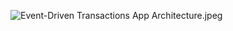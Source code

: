 ![Event-Driven Transactions App Architecture.jpeg](..%2F..%2F..%2FDownloads%2FEvent-Driven%20Transactions%20App%20Architecture.jpeg)